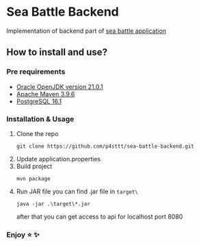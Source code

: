 # Sea Battle Backend

Implementation of backend part of [sea battle application](https://cloud.predprof.olimpiada.ru/index.php/s/cSbWxGQ3PsW5z7E)

## How to install and use?

### Pre requirements
- [Oracle OpenJDK version 21.0.1](https://jdk.java.net/21/)
- [Apache Maven 3.9.6](https://maven.apache.org/download.cgi)
- [PostgreSQL 16.1](https://www.postgresql.org/download/)

### Installation & Usage
1. Clone the repo
    ```shell
    git clone https://github.com/p4sttt/sea-battle-backend.git
    ```
2. Update application.properties
3. Build project
    ```shell
   mvn package
   ```
4. Run JAR file
   you can find .jar file in `target\`
   ```shell
   java -jar .\target\*.jar
   ```
   after that you can get access to api for localhost port 8080

### Enjoy ⭐ ✨

